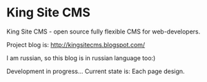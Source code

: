 King Site CMS
=====

King Site CMS - open source fully flexible CMS for web-developers.

Project blog is: http://kingsitecms.blogspot.com/

I am russian, so this blog is in russian language too:)

Development in progress...
Current state is:
Each page design.